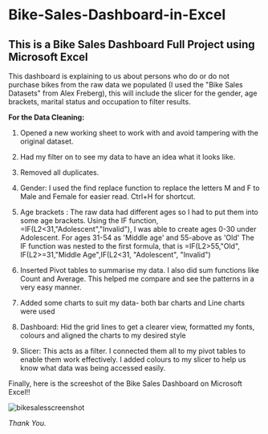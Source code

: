 # Bike-Sales-Dashboard-in-Excel
## This is a Bike Sales Dashboard Full Project using Microsoft Excel 
This dashboard is explaining to us about persons who do or do not purchase bikes from the raw data we populated (I used the "Bike Sales Datasets" from Alex Freberg), this will include the slicer for the gender, age brackets, marital status and occupation to filter results.

**For the Data Cleaning:**
1) Opened a new working sheet to work with and avoid tampering with the original dataset.
2) Had my filter on to see my data to have an idea what it looks like.
3) Removed all duplicates.
4) Gender: I used the find replace function to replace the letters M and F to Male and Female for easier read. Ctrl+H for shortcut.

5) Age brackets : The raw data had different ages so I had to put them into some age brackets. Using the IF function, =IF(L2<31,"Adolescent","Invalid"), I was able to create ages 0-30 under Adolescent. For ages 31-54 as 'Middle age' and 55-above as 'Old' The IF function was nested to the first formula, that is =IF(L2>55,"Old", IF(L2>=31,"Middle Age",IF(L2<31, "Adolescent", "Invalid")

6) Inserted Pivot tables to summarise my data. I also did sum functions like Count and Average. This helped me compare and see the patterns in a very easy manner.
7) Added some charts to suit my data- both bar charts and Line charts were used
8) Dashboard: Hid the grid lines to get a clearer view, formatted my fonts, colours and aligned the charts to my desired style
9) Slicer: This acts as a filter. I connected them all to my pivot tables to enable them work effectively. I added colours to my slicer to help us know what data was being accessed easily.


Finally, here is the screeshot of the Bike Sales Dashboard on Microsoft Excel!!

![bikesalesscreenshot](https://user-images.githubusercontent.com/126168947/229904160-0836d7b5-d2ac-4895-ab15-dd0a0c3a94e2.png)



*Thank You.*
